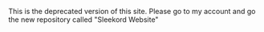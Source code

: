 This is the deprecated version of this site. Please go to my account and go the new repository called "Sleekord Website"
